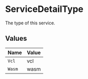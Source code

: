 # ServiceDetailType

The type of this service.


## Values

| Name   | Value  |
| ------ | ------ |
| `Vcl`  | vcl    |
| `Wasm` | wasm   |